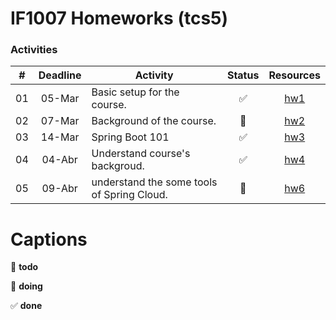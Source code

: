 IF1007 Homeworks (tcs5)
=========

### Activities

| # | Deadline | Activity                                   | Status              | Resources   |
|:-:|:--------:|--------------------------------------------|:-------------------:|:-----------:|
| 01 | 05-Mar  | Basic setup for the course.                | :white_check_mark:  | [hw1][hw1]  |
| 02 | 07-Mar  | Background of the course.                  | :red_circle:        | [hw2](hw2)  |
| 03 | 14-Mar  | Spring Boot 101                            | :white_check_mark:  | [hw3](hw3)  |
| 04 | 04-Abr  | Understand course's backgroud.             | :white_check_mark:  | [hw4](hw4)  |
| 05 | 09-Abr  | understand the some tools of Spring Cloud. | :large_blue_circle: | [hw6](hw6)  |


Captions
=========
:red_circle: **todo**

:large_blue_circle: **doing**

:white_check_mark: **done**


[hw1]: https://github.com/tacsio/IF1007-HW/blob/master/hw1/tcs5-HW1.md
[hw2]: https://github.com/tacsio/IF1007-HW/blob/master/hw2/tcs5-HW2.md
[hw3]: https://github.com/tacsio/IF1007-HW/blob/master/hw3/README.md
[hw3]: https://github.com/tacsio/IF1007-HW/blob/master/hw4/README.md
[hw3]: https://github.com/tacsio/IF1007-HW/blob/master/hw6/README.md
